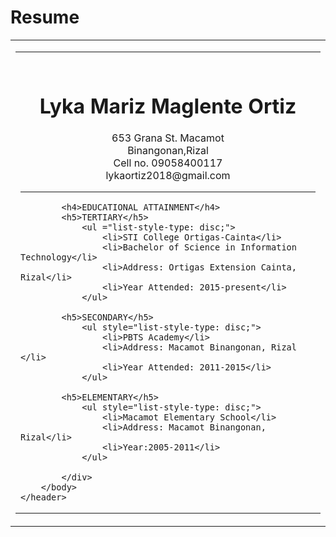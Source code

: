 # Resume
<!DOCTYPE>
<html>
	<head>
		<meta charset="utf-8">
		<link rel="stylesheet" type="text/css" href="style.css">
	</head>
		<body>
			<table width="850" border="0"
			align="center">
			<tr>
			<td><table width="850"
			border="0" class="bor">
			<tr>
			<td height="50"
			colspan="2">
			<div class="1">
		<CENTER>
			<br>
			<h1>Lyka Mariz Maglente Ortiz</h1>
			<p>653 Grana St. Macamot<br>Binangonan,Rizal<br>Cell no. 09058400117<br>lykaortiz2018@gmail.com</p>
		</CENTER>
			<hr>

			<h4>EDUCATIONAL ATTAINMENT</h4>
			<h5>TERTIARY</h5>
				<ul ="list-style-type: disc;">
					<li>STI College Ortigas-Cainta</li>
					<li>Bachelor of Science in Information Technology</li>
					<li>Address: Ortigas Extension Cainta, Rizal</li>
					<li>Year Attended: 2015-present</li>
				</ul>

			<h5>SECONDARY</h5>
				<ul style="list-style-type: disc;">
					<li>PBTS Academy</li>
					<li>Address: Macamot Binangonan, Rizal </li>
					<li>Year Attended: 2011-2015</li>
				</ul>

			<h5>ELEMENTARY</h5>
				<ul style="list-style-type: disc;">
					<li>Macamot Elementary School</li>
					<li>Address: Macamot Binangonan, Rizal</li>
					<li>Year:2005-2011</li>
				</ul>

			</div>
		</body>
	</header>
</html>
